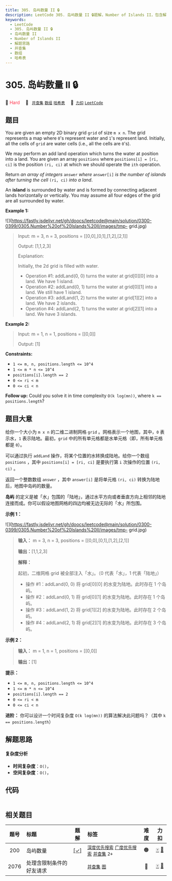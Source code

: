 ```yaml
---
title: 305. 岛屿数量 II 🔒
description: LeetCode 305. 岛屿数量 II 🔒题解，Number of Islands II，包含解题思路、复杂度分析以及完整的 JavaScript 代码实现。
keywords:
  - LeetCode
  - 305. 岛屿数量 II 🔒
  - 岛屿数量 II
  - Number of Islands II
  - 解题思路
  - 并查集
  - 数组
  - 哈希表
---
```


# 305. 岛屿数量 II 🔒

🔴 <font color=#ff334b>Hard</font>&emsp; 🔖&ensp; [`并查集`](/tag/union-find.md) [`数组`](/tag/array.md) [`哈希表`](/tag/hash-table.md)&emsp; 🔗&ensp;[`力扣`](https://leetcode.cn/problems/number-of-islands-ii) [`LeetCode`](https://leetcode.com/problems/number-of-islands-ii)

## 题目

You are given an empty 2D binary grid `grid` of size `m x n`. The grid
represents a map where `0`'s represent water and `1`'s represent land.
Initially, all the cells of `grid` are water cells (i.e., all the cells are
`0`'s).

We may perform an add land operation which turns the water at position into a
land. You are given an array `positions` where `positions[i] = [ri, ci]` is
the position `(ri, ci)` at which we should operate the `ith` operation.

Return _an array of integers_ `answer` _where_ `answer[i]` _is the number of
islands after turning the cell_ `(ri, ci)` _into a land_.

An **island** is surrounded by water and is formed by connecting adjacent
lands horizontally or vertically. You may assume all four edges of the grid
are all surrounded by water.



**Example 1:**

![](https://fastly.jsdelivr.net/gh/doocs/leetcode@main/solution/0300-0399/0305.Number%20of%20Islands%20II/images/tmp-
grid.jpg)

> Input: m = 3, n = 3, positions = [[0,0],[0,1],[1,2],[2,1]]
> 
> Output: [1,1,2,3]
> 
> Explanation:
> 
> Initially, the 2d grid is filled with water.
> - Operation #1: addLand(0, 0) turns the water at grid[0][0] into a land. We have 1 island.
> - Operation #2: addLand(0, 1) turns the water at grid[0][1] into a land. We still have 1 island.
> - Operation #3: addLand(1, 2) turns the water at grid[1][2] into a land. We have 2 islands.
> - Operation #4: addLand(2, 1) turns the water at grid[2][1] into a land. We have 3 islands.

**Example 2:**

> Input: m = 1, n = 1, positions = [[0,0]]
> 
> Output: [1]

**Constraints:**

  * `1 <= m, n, positions.length <= 10^4`
  * `1 <= m * n <= 10^4`
  * `positions[i].length == 2`
  * `0 <= ri < m`
  * `0 <= ci < n`



**Follow up:** Could you solve it in time complexity `O(k log(mn))`, where `k
== positions.length`?


## 题目大意

给你一个大小为 `m x n` 的二维二进制网格 `grid` 。网格表示一个地图，其中，`0` 表示水，`1` 表示陆地。最初，`grid`
中的所有单元格都是水单元格（即，所有单元格都是 `0`）。

可以通过执行 `addLand` 操作，将某个位置的水转换成陆地。给你一个数组 `positions` ，其中 `positions[i] = [ri,
ci]` 是要执行第 `i` 次操作的位置 `(ri, ci)` 。

返回一个整数数组 `answer` ，其中 `answer[i]` 是将单元格 `(ri, ci)` 转换为陆地后，地图中岛屿的数量。

**岛屿** 的定义是被「水」包围的「陆地」，通过水平方向或者垂直方向上相邻的陆地连接而成。你可以假设地图网格的四边均被无边无际的「水」所包围。



**示例 1：**

![](https://fastly.jsdelivr.net/gh/doocs/leetcode@main/solution/0300-0399/0305.Number%20of%20Islands%20II/images/tmp-
grid.jpg)

> 
> 
> 
> 
> 
> **输入：** m = 3, n = 3, positions = [[0,0],[0,1],[1,2],[2,1]]
> 
> **输出：**[1,1,2,3]
> 
> **解释：**
> 
> 起初，二维网格 grid 被全部注入「水」。（0 代表「水」，1 代表「陆地」）
> - 操作 #1：addLand(0, 0) 将 grid[0][0] 的水变为陆地。此时存在 1 个岛屿。
> - 操作 #2：addLand(0, 1) 将 grid[0][1] 的水变为陆地。此时存在 1 个岛屿。
> - 操作 #3：addLand(1, 2) 将 grid[1][2] 的水变为陆地。此时存在 2 个岛屿。
> - 操作 #4：addLand(2, 1) 将 grid[2][1] 的水变为陆地。此时存在 3 个岛屿。
> 
> 

**示例 2：**

> 
> 
> 
> 
> 
> **输入：** m = 1, n = 1, positions = [[0,0]]
> 
> **输出：**[1]
> 
> 



**提示：**

  * `1 <= m, n, positions.length <= 10^4`
  * `1 <= m * n <= 10^4`
  * `positions[i].length == 2`
  * `0 <= ri < m`
  * `0 <= ci < n`



**进阶：** 你可以设计一个时间复杂度 `O(k log(mn))` 的算法解决此问题吗？（其中 `k == positions.length`）


## 解题思路

#### 复杂度分析

- **时间复杂度**：`O()`，
- **空间复杂度**：`O()`，

## 代码

```javascript

```

## 相关题目

<!-- prettier-ignore -->
| 题号 | 标题 | 题解 | 标签 | 难度 | 力扣 |
| :------: | :------ | :------: | :------ | :------: | :------: |
| 200 | 岛屿数量 | [[✓]](/problem/0200.md) |  [`深度优先搜索`](/tag/depth-first-search.md) [`广度优先搜索`](/tag/breadth-first-search.md) [`并查集`](/tag/union-find.md) `2+` | 🟠 | [🀄️](https://leetcode.cn/problems/number-of-islands) [🔗](https://leetcode.com/problems/number-of-islands) |
| 2076 | 处理含限制条件的好友请求 |  |  [`并查集`](/tag/union-find.md) [`图`](/tag/graph.md) | 🔴 | [🀄️](https://leetcode.cn/problems/process-restricted-friend-requests) [🔗](https://leetcode.com/problems/process-restricted-friend-requests) |